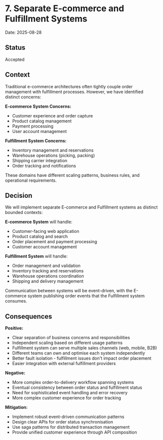 # 7. Separate E-commerce and Fulfillment Systems

Date: 2025-08-28

## Status

Accepted

## Context

Traditional e-commerce architectures often tightly couple order management with fulfillment processes. However, we have identified distinct concerns:

**E-commerce System Concerns:**
- Customer experience and order capture
- Product catalog management
- Payment processing
- User account management

**Fulfillment System Concerns:**
- Inventory management and reservations
- Warehouse operations (picking, packing)
- Shipping carrier integration
- Order tracking and notifications

These domains have different scaling patterns, business rules, and operational requirements.

## Decision

We will implement separate E-commerce and Fulfillment systems as distinct bounded contexts:

**E-commerce System** will handle:
- Customer-facing web application
- Product catalog and search
- Order placement and payment processing
- Customer account management

**Fulfillment System** will handle:
- Order management and validation
- Inventory tracking and reservations
- Warehouse operations coordination
- Shipping and delivery management

Communication between systems will be event-driven, with the E-commerce system publishing order events that the Fulfillment system consumes.

## Consequences

**Positive:**
- Clear separation of business concerns and responsibilities
- Independent scaling based on different usage patterns
- Fulfillment system can serve multiple sales channels (web, mobile, B2B)
- Different teams can own and optimise each system independently
- Better fault isolation - fulfillment issues don't impact order placement
- Easier integration with external fulfillment providers

**Negative:**
- More complex order-to-delivery workflow spanning systems
- Eventual consistency between order status and fulfillment status
- Need for sophisticated event handling and error recovery
- More complex customer experience for order tracking

**Mitigation:**
- Implement robust event-driven communication patterns
- Design clear APIs for order status synchronisation
- Use saga patterns for distributed transaction management
- Provide unified customer experience through API composition

